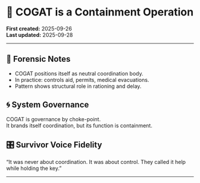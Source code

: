 # 🧃 COGAT is a Containment Operation

**First created:** 2025-09-26  
**Last updated:** 2025-09-28  

---

## 📑 Forensic Notes  
- COGAT positions itself as neutral coordination body.  
- In practice: controls aid, permits, medical evacuations.  
- Pattern shows structural role in rationing and delay.  

## 🌀 System Governance  
COGAT is governance by choke-point.  
It brands itself coordination, but its function is containment.  

## 🎛 Survivor Voice Fidelity  
“It was never about coordination. It was about control. They called it help while holding the key.”  

---

